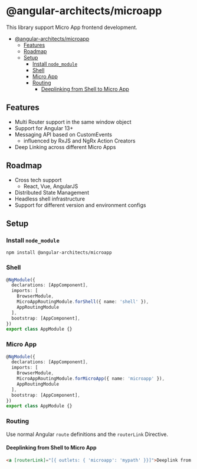 # @angular-architects/microapp

This library support Micro App frontend development.

- [@angular-architects/microapp](#angular-architectsmicroapp)
  - [Features](#features)
  - [Roadmap](#roadmap)
  - [Setup](#setup)
    - [Install `node_module`](#install-node_module)
    - [Shell](#shell)
    - [Micro App](#micro-app)
    - [Routing](#routing)
      - [Deeplinking from Shell to Micro App](#deeplinking-from-shell-to-micro-app)

## Features

- Multi Router support in the same window object
- Support for Angular 13+
- Messaging API based on CustomEvents
  - influenced by RxJS and NgRx Action Creators
- Deep Linking across different Micro Apps

## Roadmap

- Cross tech support
  - React, Vue, AngularJS
- Distributed State Management
- Headless shell infrastructure
- Support for different version and environment configs

## Setup

### Install `node_module`
```
npm install @angular-architects/microapp 
```


### Shell
```typescript
@NgModule({
  declarations: [AppComponent],
  imports: [
    BrowserModule,
    MicroAppRoutingModule.forShell({ name: 'shell' }),
    AppRoutingModule
  ],
  bootstrap: [AppComponent],
})
export class AppModule {}
```

### Micro App
```typescript
@NgModule({
  declarations: [AppComponent],
  imports: [
    BrowserModule,
    MicroAppRoutingModule.forMicroApp({ name: 'microapp' }),
    AppRoutingModule
  ],
  bootstrap: [AppComponent],
})
export class AppModule {}
```

### Routing

Use normal Angular `route` definitions and the `routerLink` Directive.

#### Deeplinking from Shell to Micro App
```html
<a [routerLink]="[{ outlets: { 'microapp': 'mypath' }}]">Deeplink from Shell to Micro App -> mypath</a>
```

